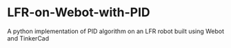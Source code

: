# LFR-on-Webot-with-PID
A python implementation of PID algorithm on an LFR robot built using Webot and TinkerCad
